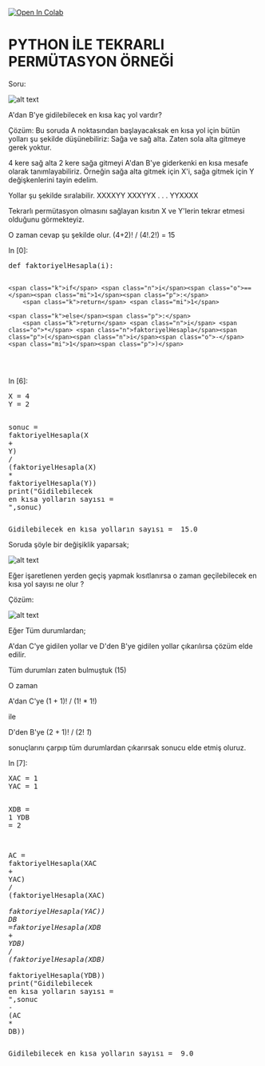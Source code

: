 <div id="notebook" class="js-html">
<div class="cell border-box-sizing text_cell rendered">
<div class="prompt input_prompt">
</div>
<div class="inner_cell">
<div class="text_cell_render border-box-sizing rendered_html">
<p><a href="https://colab.research.google.com/github/aydincagatay/Probability-for-discrete-random-variable/blob/master/TekrarliPermutasyon.ipynb" target="_parent"><img src="https://camo.githubusercontent.com/52feade06f2fecbf006889a904d221e6a730c194/68747470733a2f2f636f6c61622e72657365617263682e676f6f676c652e636f6d2f6173736574732f636f6c61622d62616467652e737667" alt="Open In Colab" data-canonical-src="https://colab.research.google.com/assets/colab-badge.svg"></a></p>

</div>
</div>
</div>
<div class="cell border-box-sizing text_cell rendered">
<div class="prompt input_prompt">
</div>
<div class="inner_cell">
<div class="text_cell_render border-box-sizing rendered_html">
<h1>
<strong>PYTHON İLE TEKRARLI PERMÜTASYON ÖRNEĞİ</strong>
</h1>
<p>Soru:</p>
<p><img src="https://camo.githubusercontent.com/859175ebfda7fa4bdb85a957d30280336176aadf/68747470733a2f2f6769746875622e636f6d2f617964696e636167617461792f50726f626162696c6974792d666f722d64697363726574652d72616e646f6d2d7661726961626c652f626c6f622f6d61737465722f696d616765732f7470312e706e673f7261773d74727565" alt="alt text" data-canonical-src="https://github.com/aydincagatay/Probability-for-discrete-random-variable/blob/master/images/tp1.png?raw=true"></p>
<p>A'dan B'ye gidilebilecek en kısa kaç yol vardır?</p>
<p>Çözüm:
Bu soruda A noktasından başlayacaksak en kısa yol için bütün yolları şu şekilde düşünebiliriz: Sağa ve sağ alta. Zaten sola alta gitmeye gerek yoktur.</p>
<p>4 kere sağ alta 2 kere sağa gitmeyi A'dan B'ye giderkenki en kısa mesafe olarak tanımlayabiliriz.
Örneğin sağa alta gitmek için X'i, sağa gitmek için Y değişkenlerini tayin edelim.</p>
<p>Yollar şu şekilde sıralabilir.
XXXXYY
XXXYYX
.
.
.
YYXXXX</p>
<p>Tekrarlı permütasyon olmasını sağlayan kısıtın X ve Y'lerin tekrar etmesi olduğunu görmekteyiz.</p>
<p>O zaman cevap şu şekilde olur. (4+2)! / (4!.2!) = 15</p>

</div>
</div>
</div>
<div class="cell border-box-sizing code_cell rendered">
<div class="input">
<div class="prompt input_prompt">In&nbsp;[0]:</div>
<div class="inner_cell">
    <div class="input_area">
<div class=" highlight hl-ipython3"><pre><span></span><span class="k">def</span> <span class="nf">faktoriyelHesapla</span><span class="p">(</span><span class="n">i</span><span class="p">):</span>
    
    <span class="k">if</span> <span class="n">i</span><span class="o">==</span><span class="mi">1</span><span class="p">:</span>       
        <span class="k">return</span> <span class="mi">1</span>
    
    <span class="k">else</span><span class="p">:</span> 
        <span class="k">return</span> <span class="n">i</span> <span class="o">*</span> <span class="n">faktoriyelHesapla</span><span class="p">(</span><span class="n">i</span><span class="o">-</span><span class="mi">1</span><span class="p">)</span>
</pre></div>

</div>
</div>
</div>

</div>
<div class="cell border-box-sizing code_cell rendered">
<div class="input">
<div class="prompt input_prompt">In&nbsp;[6]:</div>
<div class="inner_cell">
    <div class="input_area">
<div class=" highlight hl-ipython3"><pre><span></span><span class="n">X</span> <span class="o">=</span> <span class="mi">4</span>
<span class="n">Y</span> <span class="o">=</span> <span class="mi">2</span>

<span class="n">sonuc</span> <span class="o">=</span> <span class="n">faktoriyelHesapla</span><span class="p">(</span><span class="n">X</span> <span class="o">+</span> <span class="n">Y</span><span class="p">)</span> <span class="o">/</span> <span class="p">(</span><span class="n">faktoriyelHesapla</span><span class="p">(</span><span class="n">X</span><span class="p">)</span> <span class="o">*</span> <span class="n">faktoriyelHesapla</span><span class="p">(</span><span class="n">Y</span><span class="p">))</span>
<span class="nb">print</span><span class="p">(</span><span class="s2">"Gidilebilecek en kısa yolların sayısı = "</span><span class="p">,</span><span class="n">sonuc</span><span class="p">)</span>
</pre></div>

</div>
</div>
</div>

<div class="output_wrapper">
<div class="output">


<div class="output_area">
<div class="prompt"></div>
<div class="output_subarea output_stream output_stdout output_text">
<pre>Gidilebilecek en kısa yolların sayısı =  15.0
</pre>
</div>
</div>

</div>
</div>

</div>
<div class="cell border-box-sizing text_cell rendered">
<div class="prompt input_prompt">
</div>
<div class="inner_cell">
<div class="text_cell_render border-box-sizing rendered_html">
<p>Soruda şöyle bir değişiklik yaparsak;</p>
<p><img src="https://camo.githubusercontent.com/90d4b86137e3002689aa861078d8cc72d0935ece/68747470733a2f2f6769746875622e636f6d2f617964696e636167617461792f50726f626162696c6974792d666f722d64697363726574652d72616e646f6d2d7661726961626c652f626c6f622f6d61737465722f696d616765732f7470322e706e673f7261773d74727565" alt="alt text" data-canonical-src="https://github.com/aydincagatay/Probability-for-discrete-random-variable/blob/master/images/tp2.png?raw=true"></p>
<p>Eğer işaretlenen  yerden geçiş yapmak kısıtlanırsa o zaman geçilebilecek en kısa yol sayısı ne olur ?</p>
<p>Çözüm:</p>
<p><img src="https://camo.githubusercontent.com/9c63cd796c8bf7ed55f666b3e4dc2a497d6b1596/68747470733a2f2f6769746875622e636f6d2f617964696e636167617461792f50726f626162696c6974792d666f722d64697363726574652d72616e646f6d2d7661726961626c652f626c6f622f6d61737465722f696d616765732f7470332e706e673f7261773d74727565" alt="alt text" data-canonical-src="https://github.com/aydincagatay/Probability-for-discrete-random-variable/blob/master/images/tp3.png?raw=true"></p>
<p>Eğer Tüm durumlardan;</p>
<p>A'dan C'ye gidilen yollar ve D'den B'ye gidilen yollar çıkarılırsa çözüm elde edilir.</p>
<p>Tüm durumları zaten bulmuştuk (15)</p>
<p>O zaman</p>
<p>A'dan C'ye (1 + 1)! / (1! * 1!)</p>
<p>ile</p>
<p>D'den B'ye (2 + 1)! / (2! <em> 1</em>)</p>
<p>sonuçlarını çarpıp tüm durumlardan çıkarırsak sonucu elde etmiş oluruz.</p>

</div>
</div>
</div>
<div class="cell border-box-sizing code_cell rendered">
<div class="input">
<div class="prompt input_prompt">In&nbsp;[7]:</div>
<div class="inner_cell">
    <div class="input_area">
<div class=" highlight hl-ipython3"><pre><span></span><span class="n">XAC</span> <span class="o">=</span> <span class="mi">1</span>
<span class="n">YAC</span> <span class="o">=</span> <span class="mi">1</span>

<span class="n">XDB</span> <span class="o">=</span> <span class="mi">1</span>
<span class="n">YDB</span> <span class="o">=</span> <span class="mi">2</span>

<span class="n">AC</span> <span class="o">=</span> <span class="n">faktoriyelHesapla</span><span class="p">(</span><span class="n">XAC</span> <span class="o">+</span> <span class="n">YAC</span><span class="p">)</span> <span class="o">/</span> <span class="p">(</span><span class="n">faktoriyelHesapla</span><span class="p">(</span><span class="n">XAC</span><span class="p">)</span> <span class="o">*</span> <span class="n">faktoriyelHesapla</span><span class="p">(</span><span class="n">YAC</span><span class="p">))</span>
<span class="n">DB</span> <span class="o">=</span><span class="n">faktoriyelHesapla</span><span class="p">(</span><span class="n">XDB</span> <span class="o">+</span> <span class="n">YDB</span><span class="p">)</span> <span class="o">/</span> <span class="p">(</span><span class="n">faktoriyelHesapla</span><span class="p">(</span><span class="n">XDB</span><span class="p">)</span> <span class="o">*</span> <span class="n">faktoriyelHesapla</span><span class="p">(</span><span class="n">YDB</span><span class="p">))</span>
<span class="nb">print</span><span class="p">(</span><span class="s2">"Gidilebilecek en kısa yolların sayısı = "</span><span class="p">,</span><span class="n">sonuc</span> <span class="o">-</span> <span class="p">(</span><span class="n">AC</span> <span class="o">*</span> <span class="n">DB</span><span class="p">))</span>
</pre></div>

</div>
</div>
</div>

<div class="output_wrapper">
<div class="output">


<div class="output_area">
<div class="prompt"></div>
<div class="output_subarea output_stream output_stdout output_text">
<pre>Gidilebilecek en kısa yolların sayısı =  9.0
</pre>
</div>
</div>

</div>
</div>

</div>
 

</div>